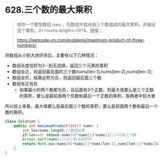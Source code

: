 # 628.三个数的最大乘积

> 给你一个整型数组 `nums` ，在数组中找出由三个数组成的最大乘积，并输出这个乘积。3<=nums.length<=10^4，链接：
>
> https://leetcode-cn.com/problems/maximum-product-of-three-numbers/

将数组从小到大排好序后，主要有以下几种情况：

- 数组长度恰好为3--别无选择，返回三个元素的乘积
- 数组全正，则返回最后面的三个数nums[len-1],nums[len-2],nums[len-3];
- 数组全负，结果必然为负，则返回最后面三个数
- 数组有正有负
  - 如果最小的两个数都为负，且后面有3个正数，则最大值要么是三个正数的乘积，要么是最前面两个负数和最后一个正数的乘积，取两者中较大者

所以综上来看，最大值要么是最后面三个数的乘积，要么是前面两个数和最后一个数的乘积。

~~~java
class Solution {
    public int maximumProduct(int[] nums) {
        int len=nums.length;//数组长度
        if(len==3) return nums[0]*nums[1]*nums[2];//只有三个数
        Arrays.sort(nums);//从小到大排好序
        return Math.max(nums[0]*nums[1]*nums[len-1],nums[len-1]*nums[len-2]*nums[len-3]);
    }
}
~~~

